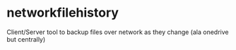 # networkfilehistory
Client/Server tool to backup files over network as they change (ala onedrive but centrally)
